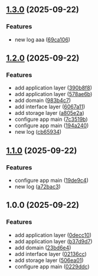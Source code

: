## [1.3.0](https://github.com/rares-vsl/SmartFurnitureHookup/compare/v1.2.0...v1.3.0) (2025-09-22)

### Features

* new log aaa ([69ca106](https://github.com/rares-vsl/SmartFurnitureHookup/commit/69ca106aa2c8ac800b3927465c17c16a1ba5f523))

## [1.2.0](https://github.com/rares-vsl/SmartFurnitureHookup/compare/v1.1.0...v1.2.0) (2025-09-22)

### Features

* add application layer ([390b8f8](https://github.com/rares-vsl/SmartFurnitureHookup/commit/390b8f8023d19df73391e52ab0d96986aa05db69))
* add application layer ([578ae6b](https://github.com/rares-vsl/SmartFurnitureHookup/commit/578ae6b4773a455bd3205d38ca506f8398c189bc))
* add domain ([983b4c7](https://github.com/rares-vsl/SmartFurnitureHookup/commit/983b4c7004094823d29ed3fee87b94fbb80838c7))
* add interface layer ([6067a11](https://github.com/rares-vsl/SmartFurnitureHookup/commit/6067a11cffef9f5a55c3699037fff29dd6642792))
* add storage layer ([a805e2a](https://github.com/rares-vsl/SmartFurnitureHookup/commit/a805e2a60c05727fbd00ca51f328e32faeb0001e))
* configure app main ([7c3519b](https://github.com/rares-vsl/SmartFurnitureHookup/commit/7c3519bfab37e218121c6e9de3564d3c6f23c94b))
* configure app main ([194a240](https://github.com/rares-vsl/SmartFurnitureHookup/commit/194a240096ae4a95ce93ef4d8d71fbbbe3dc5181))
* new log ([cb65934](https://github.com/rares-vsl/SmartFurnitureHookup/commit/cb659349203f97ec40771cf5d59a34813d779358))

## [1.1.0](https://github.com/rares-vsl/SmartFurnitureHookup/compare/v1.0.0...v1.1.0) (2025-09-22)

### Features

* configure app main ([19de9c4](https://github.com/rares-vsl/SmartFurnitureHookup/commit/19de9c4e6fed60ee194d39e4b983a46a4d72d29b))
* new log ([a72bac3](https://github.com/rares-vsl/SmartFurnitureHookup/commit/a72bac3e2b29aeae73b2c76fdacc468535af2ef4))

## 1.0.0 (2025-09-22)

### Features

* add application layer ([0decc10](https://github.com/rares-vsl/SmartFurnitureHookup/commit/0decc101c79aebd468927448276cebf9227fb48b))
* add application layer ([b37d9d7](https://github.com/rares-vsl/SmartFurnitureHookup/commit/b37d9d7a55ad0c418bcfc03413c52f2ea0016e6b))
* add domain ([23bd6e4](https://github.com/rares-vsl/SmartFurnitureHookup/commit/23bd6e4aa77f06d58b93cda9ed51c69f31763765))
* add interface layer ([02136cc](https://github.com/rares-vsl/SmartFurnitureHookup/commit/02136ccf4567634362458cbfc48f9d02ddeb8cf5))
* add storage layer ([506ea01](https://github.com/rares-vsl/SmartFurnitureHookup/commit/506ea01165e2e40cb2b9a7213f6198ab66254702))
* configure app main ([0229ddc](https://github.com/rares-vsl/SmartFurnitureHookup/commit/0229ddc6ebb604b3ec07d4624e5a3671e266206f))
